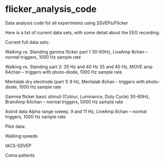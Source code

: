 # flicker_analysis_code
Data analysis code for all experiments using SSVEPs/Flicker 

Here is a list of current data sets, with some detail about the EEG recording:

Current full data sets:

Walking vs. Standing gamma flicker part 1
30-60Hz, LiveAmp 8chan  – normal triggers, 1000 Hz sample rate

Walking vs. Standing  part 2: 35 Hz and 40 Hz
35 and 40 Hz, MOVE amp 64chan – triggers with photo-diode,  1000 Hz sample rate

Mentalab dry electrode (part 1)
9 Hz, Mentalab 8chan - triggers with photo-diode,  1000 Hz sample rate

Gamma flicker basic stimuli (Colour, Luminance, Duty Cycle)
30-60Hz, BrainAmp 64chan –  normal triggers, 5000 Hz sample rate

Astrid data
Alpha range sweep, 9 and 11 Hz, LiveAmp 8chan –  normal triggers, 1000 Hz sample rate


Pilot data:

Walking speeds

tACS-SSVEP

Coma patients
